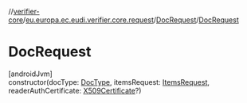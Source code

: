 //[verifier-core](../../../index.md)/[eu.europa.ec.eudi.verifier.core.request](../index.md)/[DocRequest](index.md)/[DocRequest](-doc-request.md)

# DocRequest

[androidJvm]\
constructor(docType: [DocType](../../eu.europa.ec.eudi.verifier.core/-doc-type/index.md), itemsRequest: [ItemsRequest](../-items-request/index.md), readerAuthCertificate: [X509Certificate](https://developer.android.com/reference/kotlin/java/security/cert/X509Certificate.html)?)
